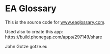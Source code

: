 EA Glossary
===========

This is the source code for www.eaglossary.com.

Used also to create this app:
https://build.phonegap.com/apps/297149/share

John Gotze
gotze.eu

